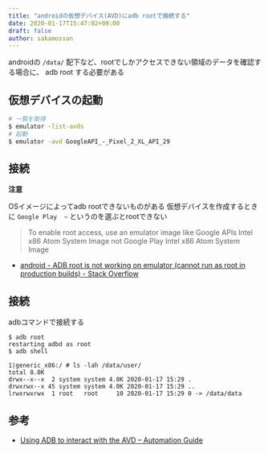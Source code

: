 ```yaml
---
title: "androidの仮想デバイス(AVD)にadb rootで接続する"
date: 2020-01-17T15:47:02+09:00
draft: false
author: sakamossan
---
```


androidの `/data/` 配下など、rootでしかアクセスできない領域のデータを確認する場合に、
adb root する必要がある


## 仮想デバイスの起動

```bash
# 一覧を取得
$ emulator -list-avds
# 起動
$ emulator -avd GoogleAPI_-_Pixel_2_XL_API_29
```


## 接続

**注意**

OSイメージによってadb rootできないものがある
仮想デバイスを作成するときに `Google Play  ~` というのを選ぶとrootできない

> To enable root access, use an emulator image like
>    Google APIs Intel x86 Atom System Image
> not 
>    Google Play Intel x86 Atom System Image

- [android - ADB root is not working on emulator (cannot run as root in production builds) - Stack Overflow](https://stackoverflow.com/questions/43923996/adb-root-is-not-working-on-emulator-cannot-run-as-root-in-production-builds/45668555#45668555)


## 接続

adbコマンドで接続する

```console
$ adb root
restarting adbd as root
$ adb shell
```

```console
1|generic_x86:/ # ls -lah /data/user/
total 8.0K
drwx--x--x  2 system system 4.0K 2020-01-17 15:29 .
drwxrwx--x 45 system system 4.0K 2020-01-17 15:29 ..
lrwxrwxrwx  1 root   root     10 2020-01-17 15:29 0 -> /data/data
```


## 参考

- [Using ADB to interact with the AVD – Automation Guide](https://seleniumbycharan.com/2016/08/07/using-adb-to-interact-with-the-avd/)
